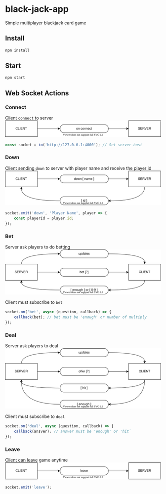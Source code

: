 # black-jack-app
Simple multiplayer blackjack card game

## Install
```sh
npm install
```

## Start
```sh
npm start
```

## Web Socket Actions

### Connect
Client `connect` to server
![connect](readme/connect.svg)

```javascript
const socket = io('http://127.0.0.1:4000'); // Set server host
```

### Down
Client sending `down` to server with player name and receive the player id
![down](readme/down.svg)

```javascript
socket.emit('down', 'Player Name', player => {
    const playerId = player.id;
});
```

### Bet
Server ask players to do betting
![betting](readme/betting.svg)

Client must subscribe to `bet`
```javascript
socket.on('bet', async (question, callback) => {
    callback(bet); // bet must be 'enough' or number of multiply
});
```

### Deal
Server ask players to deal
![deal](readme/deal.svg)

Client must subscribe to `deal`
```javascript
socket.on('deal', async (question, callback) => {
    callback(ansver); // ansver must be 'enough' or 'hit`
});
```

### Leave
Client can leave game anytime 
![leave](readme/leave.svg)

```javascript
socket.emit('leave');
```